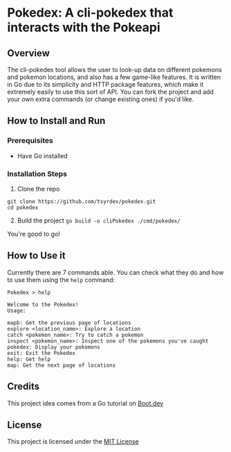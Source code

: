# Pokedex: A cli-pokedex that interacts with the Pokeapi

## Overview

The cli-pokedex tool allows the user to look-up data on different pokemons and pokemon locations, and also has a few game-like features. 
It is written in Go due to its simplicity and HTTP package features, which make it extremely easily to use this sort of API. 
You can fork the project and add your own extra commands (or change existing ones) if you'd like. 

## How to Install and Run 

### Prerequisites
- Have Go installed 
### Installation Steps
1. Clone the repo
```
git clone https://github.com/tsyrdev/pokedex.git
cd pokedex
```
2. Build the project 
`go build -o cliPokedex ./cmd/pokedex/`

You're good to go! 

## How to Use it 

Currently there are 7 commands able. 
You can check what they do and how to use them using the `help` command: 
```
Pokedex > help

Welcome to the Pokedex!
Usage:

mapb: Get the previous page of locations
explore <location_name>: Explore a location
catch <pokemon_name>: Try to catch a pokemon
inspect <pokemon_name>: Inspect one of the pokemons you've caught
pokedex: Display your pokemons
exit: Exit the Pokedex
help: Get help
map: Get the next page of locations
```

## Credits 

This project idea comes from a Go tutorial on [Boot.dev](https://www.boot.dev/tracks/backend)

## License 

This project is licensed under the [MIT License](LICENSE)

